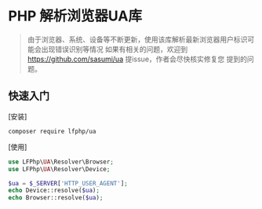 # PHP 解析浏览器UA库
> 由于浏览器、系统、设备等不断更新，使用该库解析最新浏览器用户标识可能会出现错误识别等情况
> 如果有相关的问题，欢迎到 https://github.com/sasumi/ua 提issue，作者会尽快核实修复您
> 提到的问题。

## 快速入门
[安装]
```shell script
composer require lfphp/ua
```

[使用]
```php
use LFPhp\UA\Resolver\Browser;
use LFPhp\UA\Resolver\Device;

$ua = $_SERVER['HTTP_USER_AGENT'];
echo Device::resolve($ua);
echo Browser::resolve($ua);
```